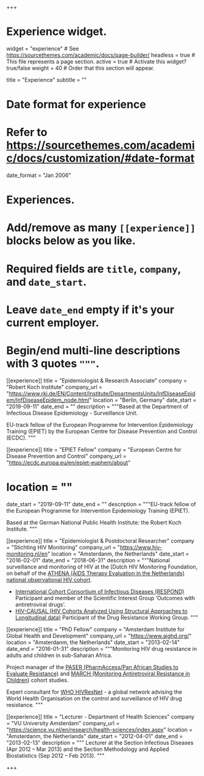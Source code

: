 +++
# Experience widget.
widget = "experience"  # See https://sourcethemes.com/academic/docs/page-builder/
headless = true  # This file represents a page section.
active = true  # Activate this widget? true/false
weight = 40  # Order that this section will appear.

title = "Experience"
subtitle = ""

# Date format for experience
#   Refer to https://sourcethemes.com/academic/docs/customization/#date-format
date_format = "Jan 2006"

# Experiences.
#   Add/remove as many `[[experience]]` blocks below as you like.
#   Required fields are `title`, `company`, and `date_start`.
#   Leave `date_end` empty if it's your current employer.
#   Begin/end multi-line descriptions with 3 quotes `"""`.
[[experience]]
  title = "Epidemiologist & Research Associate"
  company = "Robert Koch Institute"
  company_url = "https://www.rki.de/EN/Content/Institute/DepartmentsUnits/InfDiseaseEpidem/InfDiseaseEpidem_node.html"
  location = "Berlin, Germany"
  date_start = "2019-09-11"
  date_end = ""
  description = """Based at the Department of Infectious Disease Epidemiology - Surveillance Unit. 

EU-track fellow of the European Programme for Intervention Epidemiology Training (EPIET) by the European Centre for Disease Prevention and Control (ECDC).
"""

[[experience]]
  title = "EPIET Fellow"
  company = "European Centre for Disease Prevention and Control"
  company_url = "https://ecdc.europa.eu/en/epiet-euphem/about"
#  location = ""
  date_start = "2019-09-11"
  date_end = ""
  description = """EU-track fellow of the European Programme for Intervention Epidemiology Training (EPIET). 

Based at the German National Public Health Institute: the Robert Koch Institute.
"""

[[experience]]
  title = "Epidemiologist & Postdoctoral Researcher"
  company = "Stichting HIV Monitoring"
  company_url = "https://www.hiv-monitoring.nl/en"
  location = "Amsterdanm, the Netherlands"
  date_start = "2016-02-01"
  date_end = "2018-06-31"
  description = """National surveillance and monitoring of HIV at the [Dutch HIV Monitoring Foundation, on behalf of the [ATHENA (AIDS Therapy Evaluation in the Netherlands) national observational HIV cohort](https://bmjopen.bmj.com/content/8/9/e022516).

- [International Cohort Consortium of Infectious Diseases (RESPOND)](https://chip.dk/Studies/RESPOND/About) 
Participant and member of the Scientific Interest Group ‘Outcomes with antiretroviral 
drugs’.
- [HIV-CAUSAL (HIV Cohorts Analyzed Using Structural Approaches to Longitudinal data)](https://www.hsph.harvard.edu/miguel-hernan/hiv-causal-collaboration/) 
Participant of the Drug Resistance Working Group.
"""

[[experience]]
  title = "PhD Fellow"
  company = "Amsterdam Institute for Global Health and Development"
  company_url = "https://www.aighd.org/"
  location = "Amsterdanm, the Netherlands"
  date_start = "2013-02-14"
  date_end = "2016-01-31"
  description = """Monitoring HIV drug resistance in adults and children in sub-Saharan Africa. 

Project manager of the [PASER (PharmAccess/Pan African Studies to Evaluate Resistance)](https://www.aighd.org/project/paser/) and [MARCH (Monitoring Antiretroviral Resistance in Children)](https://www.aighd.org/project/march/) cohort studies. 

Expert consultant for [WHO HIVResNet](https://www.who.int/hiv/topics/drugresistance/hivresnet/en/) - a global network advising the World Health Organisation on the control and surveillance of HIV drug resistance. 
"""

[[experience]]
  title = "Lecturer - Department of Health Sciences"
  company = "VU University Amsterdam"
  company_url = "https://science.vu.nl/en/research/health-sciences/index.aspx"
  location = "Amsterdanm, the Netherlands"
  date_start = "2012-04-01"
  date_end = "2013-02-13"
  description = """
  Lecturer at the Section Infectious Diseases (Apr 2012 – Mar 2013) and the Section Methodology and Applied Biostatistics (Sep 2012 – Feb 2013).
"""

+++

